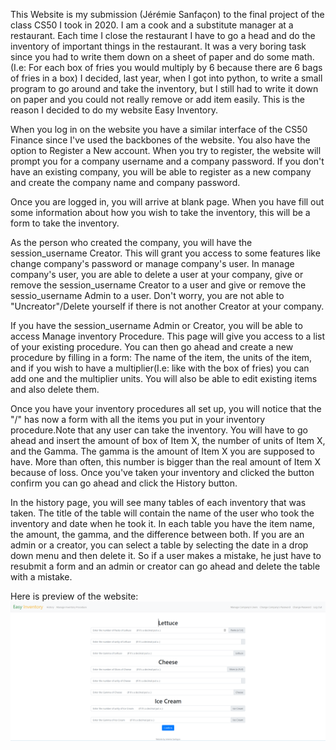 This Website is my submission (Jérémie Sanfaçon) to the final project of
the class CS50 I took in 2020. I am a cook and a substitute manager at a restaurant.
Each time I close the restaurant I have to go a head and do the inventory of important
things in the restaurant. It was a very boring task since you had to write them down on
a sheet of paper and do some math.(I.e: For each box of fries you would multiply by 6
because there are 6 bags of fries in a box) I decided, last year, when I got into python,
to write a small program to go around and take the inventory, but I still had to write
it down on paper and you could not really remove or add item easily. This is the reason I
decided to do my website Easy Inventory.


When you log in on the website you have a similar interface of the CS50 Finance since
I've used the backbones of the website. You also have the option to Register a New account.
When you try to register, the website will prompt you for a company username and a
company password. If you don't have an existing company, you will be able to register as
a new company and create the company name and company password.

Once you are logged in, you will arrive at blank page. When you have fill
out some information about how you wish to take the inventory, this will be a form
to take the inventory.

As the person who created the company, you will have the session_username Creator. This
will grant you access to some features like change company's password or manage company's
user. In manage company's user, you are able to delete a user at your company, give or
remove the  session_username Creator to a user and give or remove the
sessio_username Admin to a user. Don't worry, you are not able to "Uncreator"/Delete
yourself if there is not another Creator at your company.


If you have the session_username Admin or Creator, you will be able to access Manage
inventory Procedure. This page will give you access to a list of your existing procedure.
You can then go ahead and create a new procedure by filling in a form: The name of the item,
the units of the item, and if you wish to have a multiplier(I.e: like with the box of fries)
you can add one and the multiplier units. You will also be able to edit existing items and
also delete them.

Once you have your inventory procedures all set up, you will notice that the "/" has now
a form with all the items you put in your inventory procedure.Note that any user can take
the inventory. You will have to go ahead and insert the amount of box of Item X,
the number of units of Item X, and the Gamma. The gamma is the amount of Item X
you are supposed to have. More than often, this number is bigger than the real
amount of Item X because of loss. Once you've taken your inventory and
clicked the button confirm you can go ahead and click the History button.

In the history page, you will see many tables of each inventory that was taken. The
title of the table will contain the name of the user who took the inventory and date
when he took it. In each table you have the item name, the amount, the gamma, and the
difference between both. If you are an admin or a creator, you can select a table by
selecting the date in a drop down menu and then delete it. So if a user makes a mistake,
he just have to resubmit a form and an admin or creator can go ahead and delete the table
with a mistake.

Here is preview of the website:
![Alt text](easyinv.PNG?raw=true "Example")